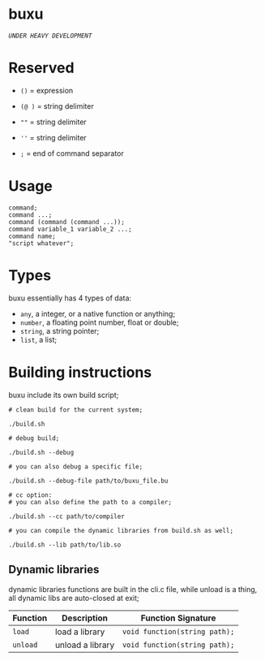 
# buxu


*`UNDER HEAVY DEVELOPMENT`*


# Reserved

- `()` = expression

- `(@ )` = string delimiter

- `""` = string delimiter

- `''` = string delimiter

- `;` = end of command separator

# Usage

    command;
    command ...;
    command (command (command ...));
    command variable_1 variable_2 ...;
    command name;
    "script whatever";

# Types
      
  buxu essentially has 4 types of data:
  - `any`, a integer, or a native function or anything;
  - `number`, a floating point number, float or double;
  - `string`, a string pointer;
  - `list`, a list;

# Building instructions

  buxu include its own build script;

    # clean build for the current system;
    
    ./build.sh

    # debug build;
    
    ./build.sh --debug

    # you can also debug a specific file;

    ./build.sh --debug-file path/to/buxu_file.bu

    # cc option:
    # you can also define the path to a compiler;

    ./build.sh --cc path/to/compiler

    # you can compile the dynamic libraries from build.sh as well;
    
    ./build.sh --lib path/to/lib.so

  ## Dynamic libraries

  dynamic libraries functions are built in the cli.c file, while unload is a thing, all dynamic libs are auto-closed at exit;

  | Function    | Description                              | Function Signature                           |
  |-------------|------------------------------------------|----------------------------------------------|
  | `load`   | load a library                           | `void function(string path);`                |
  | `unload` | unload a library                         | `void function(string path);`                |
